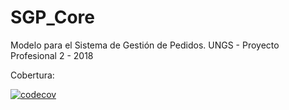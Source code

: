 # SGP_Core
Modelo para el Sistema de Gestión de Pedidos. UNGS - Proyecto Profesional 2 - 2018


Cobertura:

  [![codecov](https://codecov.io/gh/sebab182/SGP_Core/branch/master/graph/badge.svg)](https://codecov.io/gh/sebab182/SGP_Core)

